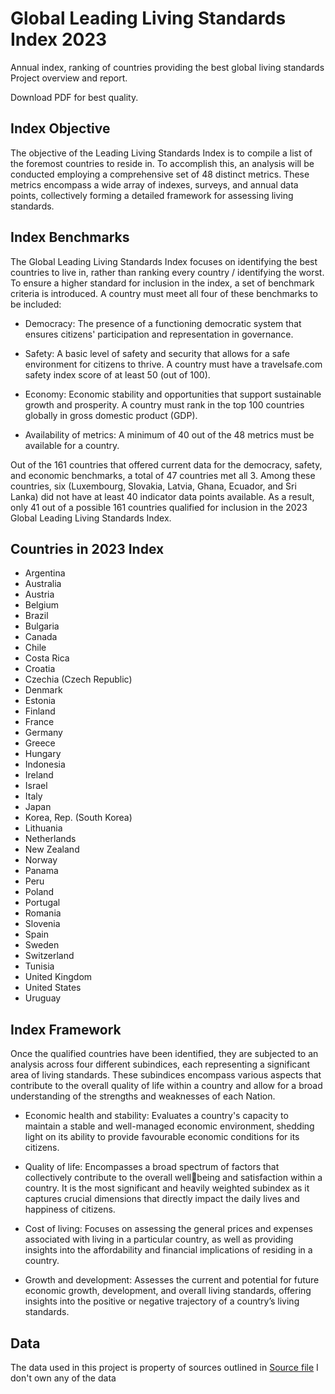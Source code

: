 # Global Leading Living Standards Index 2023
Annual index, ranking of countries providing the best global living standards
Project overview and report. 

Download PDF for best quality.

## Index Objective 

The objective of the Leading Living Standards Index is 
to compile a list of the foremost countries to reside in. 
To accomplish this, an analysis will be conducted 
employing a comprehensive set of 48 distinct metrics. 
These metrics encompass a wide array of indexes, 
surveys, and annual data points, collectively forming a 
detailed framework for assessing living standards.

## Index Benchmarks

The Global Leading Living Standards Index focuses on 
identifying the best countries to live in, rather than 
ranking every country / identifying the worst. To ensure 
a higher standard for inclusion in the index, a set of 
benchmark criteria is introduced. A country must meet 
all four of these benchmarks to be included:
- Democracy: The presence of a functioning 
democratic system that ensures citizens' 
participation and representation in governance.

- Safety: A basic level of safety and security that 
allows for a safe environment for citizens to thrive.
A country must have a travelsafe.com safety index
score of at least 50 (out of 100).

- Economy: Economic stability and opportunities 
that support sustainable growth and prosperity. A 
country must rank in the top 100 countries globally
in gross domestic product (GDP).

- Availability of metrics: A minimum of 40 out of 
the 48 metrics must be available for a country.

Out of the 161 countries that offered current data for
the democracy, safety, and economic benchmarks, a 
total of 47 countries met all 3. Among these countries, 
six (Luxembourg, Slovakia, Latvia, Ghana, Ecuador, and 
Sri Lanka) did not have at least 40 indicator data points 
available. As a result, only 41 out of a possible 161
countries qualified for inclusion in the 2023 Global
Leading Living Standards Index.

## Countries in 2023 Index

- Argentina
- Australia
- Austria
- Belgium
- Brazil
- Bulgaria
- Canada
- Chile
- Costa Rica
- Croatia
- Czechia (Czech Republic)
- Denmark
- Estonia
- Finland
- France
- Germany
- Greece
- Hungary
- Indonesia
- Ireland
- Israel
- Italy
- Japan
- Korea, Rep. (South Korea)
- Lithuania
- Netherlands
- New Zealand
- Norway
- Panama
- Peru
- Poland
- Portugal
- Romania
- Slovenia
- Spain
- Sweden
- Switzerland
- Tunisia
- United Kingdom
- United States
- Uruguay

## Index Framework 

Once the qualified countries have been identified, they 
are subjected to an analysis across four different 
subindices, each representing a significant area of living 
standards. These subindices encompass various 
aspects that contribute to the overall quality of life 
within a country and allow for a broad understanding of 
the strengths and weaknesses of each Nation.

- Economic health and stability: Evaluates a country's 
capacity to maintain a stable and well-managed 
economic environment, shedding light on its ability to 
provide favourable economic conditions for its citizens.

- Quality of life: Encompasses a broad spectrum of 
factors that collectively contribute to the overall wellbeing and satisfaction within a country. It is the most 
significant and heavily weighted subindex as it captures 
crucial dimensions that directly impact the daily lives 
and happiness of citizens.

- Cost of living: Focuses on assessing the general prices 
and expenses associated with living in a particular 
country, as well as providing insights into the 
affordability and financial implications of residing in a 
country.

- Growth and development: Assesses the current and
potential for future economic growth, development, 
and overall living standards, offering insights into the 
positive or negative trajectory of a country’s living
standards.

## Data

The data used in this project is property of sources outlined in  [Source file](https://github.com/adamcorren/global_leading_living_standards_index/blob/main/data/raw_data/sources.xlsx])
I don't own any of the data
